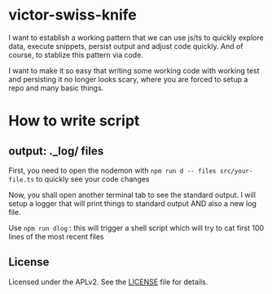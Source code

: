 # victor-swiss-knife

I want to establish a working pattern that we can use js/ts to quickly explore data, execute snippets, persist output and adjust code quickly. And of course, to stablize this pattern via code.

I want to make it so easy that writing some working code with working test and persisting it no longer looks scary, where you are forced to setup a repo and many basic things.

# How to write script


## output: ._log/ files

First, you need to open the nodemon with `npm run d -- files src/your-file.ts` to quickly see your code changes

Now, you shall open another terminal tab to see the standard output. I will setup a logger that will print things to standard output AND also a new log file.

Use `npm run dlog` : this will trigger a shell script which will try to cat first 100 lines of the most recent files


## License

Licensed under the APLv2. See the [LICENSE](https://github.com/jsynowiec/node-typescript-boilerplate/blob/main/LICENSE) file for details.
